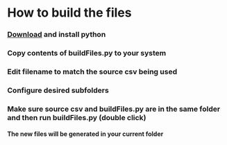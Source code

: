 # How to build the files
### [Download](https://www.python.org/ftp/python/3.10.2/python-3.10.2-amd64.exe) and install python

### Copy contents of buildFiles.py to your system

### Edit filename to match the source csv being used

### Configure desired subfolders

### Make sure source csv and buildFiles.py are in the same folder and then run buildFiles.py (double click)

#### The new files will be generated in your current folder